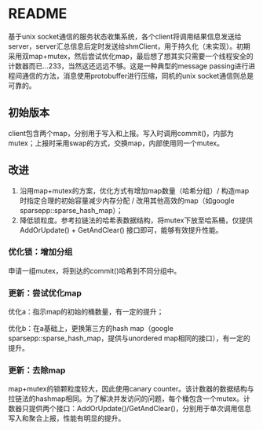 # README

基于unix socket通信的服务状态收集系统，各个client将调用结果信息发送给server，server汇总信息后定时发送给shmClient，用于持久化（未实现）。初期采用双map+mutex，然后尝试优化map，最后想了想其实只需要一个线程安全的计数器而已...233，当然这还远远不够。这是一种典型的message passing进行进程间通信的方法，消息使用protobuffer进行压缩，同机的unix socket通信则总是可靠的。

## 初始版本

client包含两个map，分别用于写入和上报。写入时调用commit()，内部为mutex；上报时采用swap的方式，交换map，内部使用同一个mutex。

## 改进

1. 沿用map+mutex的方案，优化方式有增加map数量（哈希分组）/ 构造map时指定合理的初始容量减少内存分配 / 改用其他高效的map（如google sparsepp::sparse_hash_map）；
2. 降低锁粒度。参考拉链法的哈希表数据结构，将mutex下放至哈系桶，仅提供 AddOrUpdate() + GetAndClear() 接口即可，能够有效提升性能。

### 优化锁：增加分组

申请一组mutex，将到达的commit()哈希到不同分组中。

### 更新：尝试优化map

优化a：指示map的初始的桶数量，有一定的提升；

优化b：在a基础上，更换第三方的hash map（google sparsepp::sparse_hash_map，提供与unordered map相同的接口），有一定的提升。

### 更新：去除map

map+mutex的锁颗粒度较大，因此使用canary counter。该计数器的数据结构与拉链法的hashmap相同。为了解决并发访问的问题，每个桶包含一个mutex。计数器只提供两个接口：AddOrUpdate()/GetAndClear()，分别用于单次调用信息写入和聚合上报，性能有明显的提升。
